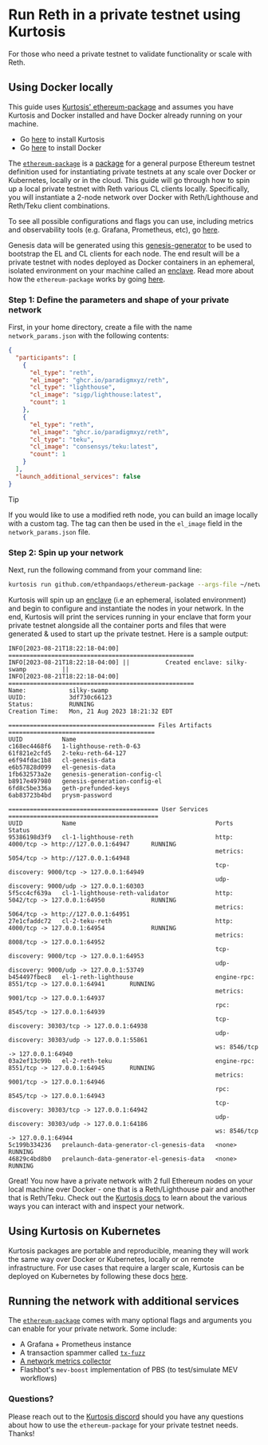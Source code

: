 # Run Reth in a private testnet using Kurtosis
For those who need a private testnet to validate functionality or scale with Reth.

## Using Docker locally
This guide uses [Kurtosis' ethereum-package](https://github.com/ethpandaops/ethereum-package) and assumes you have Kurtosis and Docker installed and have Docker already running on your machine.
* Go [here](https://docs.kurtosis.com/install/) to install Kurtosis
* Go [here](https://docs.docker.com/get-docker/) to install Docker

The [`ethereum-package`](https://github.com/ethpandaops/ethereum-package) is a [package](https://docs.kurtosis.com/advanced-concepts/packages) for a general purpose Ethereum testnet definition used for instantiating private testnets at any scale over Docker or Kubernetes, locally or in the cloud. This guide will go through how to spin up a local private testnet with Reth various CL clients locally. Specifically, you will instantiate a 2-node network over Docker with Reth/Lighthouse and Reth/Teku client combinations.

To see all possible configurations and flags you can use, including metrics and observability tools (e.g. Grafana, Prometheus, etc), go [here](https://github.com/ethpandaops/ethereum-package#configuration).

Genesis data will be generated using this [genesis-generator](https://github.com/ethpandaops/ethereum-genesis-generator) to be used to bootstrap the EL and CL clients for each node. The end result will be a private testnet with nodes deployed as Docker containers in an ephemeral, isolated environment on your machine called an [enclave](https://docs.kurtosis.com/advanced-concepts/enclaves/). Read more about how the `ethereum-package` works by going [here](https://github.com/ethpandaops/ethereum-package/).

### Step 1: Define the parameters and shape of your private network
First, in your home directory, create a file with the name `network_params.json` with the following contents:
```json
{
  "participants": [
    {
      "el_type": "reth",
      "el_image": "ghcr.io/paradigmxyz/reth",
      "cl_type": "lighthouse",
      "cl_image": "sigp/lighthouse:latest",
      "count": 1
    },
    {
      "el_type": "reth",
      "el_image": "ghcr.io/paradigmxyz/reth",
      "cl_type": "teku",
      "cl_image": "consensys/teku:latest",
      "count": 1
    }
  ],
  "launch_additional_services": false
}
```

> [!TIP]
> If you would like to use a modified reth node, you can build an image locally with a custom tag. The tag can then be used in the `el_image` field in the `network_params.json` file.

### Step 2: Spin up your network

Next, run the following command from your command line:
```bash
kurtosis run github.com/ethpandaops/ethereum-package --args-file ~/network_params.json
```
Kurtosis will spin up an [enclave](https://docs.kurtosis.com/advanced-concepts/enclaves/) (i.e an ephemeral, isolated environment) and begin to configure and instantiate the nodes in your network. In the end, Kurtosis will print the services running in your enclave that form your private testnet alongside all the container ports and files that were generated & used to start up the private testnet. Here is a sample output:
```console
INFO[2023-08-21T18:22:18-04:00] ====================================================
INFO[2023-08-21T18:22:18-04:00] ||          Created enclave: silky-swamp          ||
INFO[2023-08-21T18:22:18-04:00] ====================================================
Name:            silky-swamp
UUID:            3df730c66123
Status:          RUNNING
Creation Time:   Mon, 21 Aug 2023 18:21:32 EDT

========================================= Files Artifacts =========================================
UUID           Name
c168ec4468f6   1-lighthouse-reth-0-63
61f821e2cfd5   2-teku-reth-64-127
e6f94fdac1b8   cl-genesis-data
e6b57828d099   el-genesis-data
1fb632573a2e   genesis-generation-config-cl
b8917e497980   genesis-generation-config-el
6fd8c5be336a   geth-prefunded-keys
6ab83723b4bd   prysm-password

========================================== User Services ==========================================
UUID           Name                                       Ports                                         Status
95386198d3f9   cl-1-lighthouse-reth                       http: 4000/tcp -> http://127.0.0.1:64947      RUNNING
                                                          metrics: 5054/tcp -> http://127.0.0.1:64948
                                                          tcp-discovery: 9000/tcp -> 127.0.0.1:64949
                                                          udp-discovery: 9000/udp -> 127.0.0.1:60303
5f5cc4cf639a   cl-1-lighthouse-reth-validator             http: 5042/tcp -> 127.0.0.1:64950             RUNNING
                                                          metrics: 5064/tcp -> http://127.0.0.1:64951
27e1cfaddc72   cl-2-teku-reth                             http: 4000/tcp -> 127.0.0.1:64954             RUNNING
                                                          metrics: 8008/tcp -> 127.0.0.1:64952
                                                          tcp-discovery: 9000/tcp -> 127.0.0.1:64953
                                                          udp-discovery: 9000/udp -> 127.0.0.1:53749
b454497fbec8   el-1-reth-lighthouse                       engine-rpc: 8551/tcp -> 127.0.0.1:64941       RUNNING
                                                          metrics: 9001/tcp -> 127.0.0.1:64937
                                                          rpc: 8545/tcp -> 127.0.0.1:64939
                                                          tcp-discovery: 30303/tcp -> 127.0.0.1:64938
                                                          udp-discovery: 30303/udp -> 127.0.0.1:55861
                                                          ws: 8546/tcp -> 127.0.0.1:64940
03a2ef13c99b   el-2-reth-teku                             engine-rpc: 8551/tcp -> 127.0.0.1:64945       RUNNING
                                                          metrics: 9001/tcp -> 127.0.0.1:64946
                                                          rpc: 8545/tcp -> 127.0.0.1:64943
                                                          tcp-discovery: 30303/tcp -> 127.0.0.1:64942
                                                          udp-discovery: 30303/udp -> 127.0.0.1:64186
                                                          ws: 8546/tcp -> 127.0.0.1:64944
5c199b334236   prelaunch-data-generator-cl-genesis-data   <none>                                        RUNNING
46829c4bd8b0   prelaunch-data-generator-el-genesis-data   <none>                                        RUNNING
```

Great! You now have a private network with 2 full Ethereum nodes on your local machine over Docker - one that is a Reth/Lighthouse pair and another that is Reth/Teku. Check out the [Kurtosis docs](https://docs.kurtosis.com/cli) to learn about the various ways you can interact with and inspect your network.

## Using Kurtosis on Kubernetes
Kurtosis packages are portable and reproducible, meaning they will work the same way over Docker or Kubernetes, locally or on remote infrastructure. For use cases that require a larger scale, Kurtosis can be deployed on Kubernetes by following these docs [here](https://docs.kurtosis.com/k8s/).

## Running the network with additional services
The [`ethereum-package`](https://github.com/ethpandaops/ethereum-package) comes with many optional flags and arguments you can enable for your private network. Some include:
- A Grafana + Prometheus instance
- A transaction spammer called [`tx-fuzz`](https://github.com/MariusVanDerWijden/tx-fuzz)
- [A network metrics collector](https://github.com/dapplion/beacon-metrics-gazer)
- Flashbot's `mev-boost` implementation of PBS (to test/simulate MEV workflows)

### Questions?
Please reach out to the [Kurtosis discord](https://discord.com/invite/6Jjp9c89z9) should you have any questions about how to use the `ethereum-package` for your private testnet needs. Thanks!
